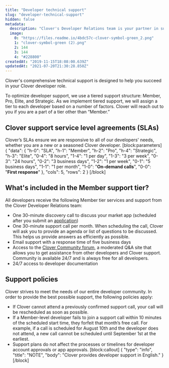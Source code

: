 ```yaml
---
title: "Developer technical support"
slug: "developer-technical-support"
hidden: false
metadata: 
  description: "Clover's Developer Relations team is your partner in success on our platform. Read more about the ways we support you and your apps."
  image: 
    0: "https://files.readme.io/4bdc57c-clover-symbol-green_2.png"
    1: "clover-symbol-green (2).png"
    2: 144
    3: 144
    4: "#228800"
createdAt: "2019-11-15T18:08:00.639Z"
updatedAt: "2021-07-20T21:30:28.850Z"
---
```

Clover's comprehensive technical support is designed to help you succeed in your Clover developer role.

To optimize developer support, we use a tiered support structure: Member, Pro, Elite, and Strategic. As we implement tiered support, we will assign a tier to each developer based on a number of factors. Clover will reach out to you if you are a part of a tier other than “Member.” 

## Clover support service level agreements (SLAs)

Clover’s SLAs ensure we are responsive to all of our developers' needs, whether you are a new or a seasoned Clover developer. 
[block:parameters]
{
  "data": {
    "h-0": "SLA",
    "h-1": "Member",
    "h-2": "Pro",
    "h-4": "Strategic",
    "h-3": "Elite",
    "0-4": "8 hours",
    "1-4": "1 per day",
    "1-3": "3 per week",
    "0-3": "24 hours",
    "0-2": "3 business days",
    "1-2": "1 per week",
    "0-1": "5 business days",
    "1-1": "1 per month",
    "1-0": "**On-demand calls**",
    "0-0": "**First response**"
  },
  "cols": 5,
  "rows": 2
}
[/block]
## What's included in the Member support tier?

All developers receive the following Member tier services and support from the Clover Developer Relations team:

* One 30-minute discovery call to discuss your market app (scheduled after you submit an [application](doc:application))
* One 30-minute support call per month. When scheduling the call, Clover will ask you to provide an agenda or list of questions to be discussed. This helps us provide answers as efficiently as possible.
* Email support with a response time of five business days
* Access to the [Clover Community forum](https://community.clover.com/index.html), a moderated Q&A site that allows you to get assistance from other developers and Clover support. Community is available 24/7 and is always free for all developers.
* 24/7 access to developer documentation

## Support policies

Clover strives to meet the needs of our entire developer community. In order to provide the best possible support, the following policies apply:

* If Clover cannot attend a previously confirmed support call, your call will be rescheduled as soon as possible.
* If a Member-level developer fails to join a support call within 10 minutes of the scheduled  start time, they forfeit that month’s free call. For example, if a call is scheduled for August 10th and the developer does not attend, a new call cannot be scheduled until September 1st at the earliest.
* Support plans do not affect the processes or timelines for developer account approvals or app approvals.
[block:callout]
{
  "type": "info",
  "title": "NOTE",
  "body": "Clover provides developer support in English."
}
[/block]